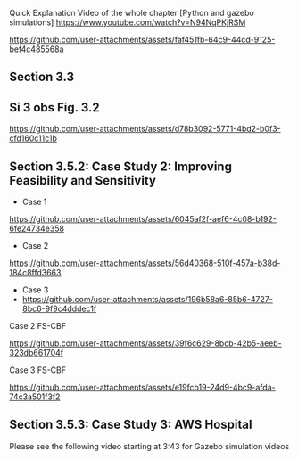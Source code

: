 
Quick Explanation Video of the whole chapter
[Python and gazebo simulations] https://www.youtube.com/watch?v=N94NqPKjRSM


https://github.com/user-attachments/assets/faf451fb-64c9-44cd-9125-bef4c485568a

## Section 3.3
## Si 3 obs Fig. 3.2
https://github.com/user-attachments/assets/d78b3092-5771-4bd2-b0f3-cfd160c11c1b

## Section 3.5.2: Case Study 2: Improving Feasibility and Sensitivity
-  Case 1
  
https://github.com/user-attachments/assets/6045af2f-aef6-4c08-b192-6fe24734e358

- Case 2

  
https://github.com/user-attachments/assets/56d40368-510f-457a-b38d-184c8ffd3663

- Case 3
- https://github.com/user-attachments/assets/196b58a6-85b6-4727-8bc6-9f9c4dddec1f


Case 2 FS-CBF

https://github.com/user-attachments/assets/39f6c629-8bcb-42b5-aeeb-323db661704f



Case 3 FS-CBF

https://github.com/user-attachments/assets/e19fcb19-24d9-4bc9-afda-74c3a501f3f2

## Section 3.5.3: Case Study 3: AWS Hospital
Please see the following video starting at 3:43 for Gazebo simulation videos






